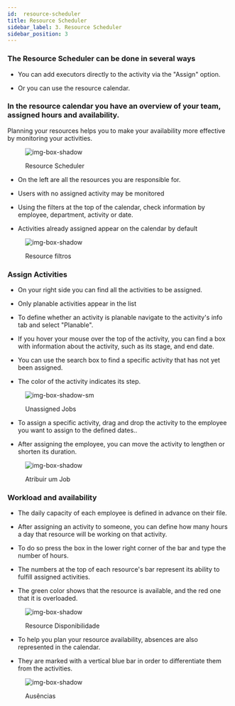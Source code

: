 ```yaml
---
id:  resource-scheduler
title: Resource Scheduler 
sidebar_label: 3. Resource Scheduler
sidebar_position: 3
---
```


### The Resource Scheduler can be done in several ways

- You can add executors directly to the activity via the "Assign" option.

- Or you can use the resource calendar.


### In the resource calendar you have an overview of your team, assigned hours and availability.


Planning your resources helps you to make your availability more effective by monitoring your activities.

<figure>

![img-box-shadow](/img/university/project-management/project-management-lesson3-1.png)
<figcaption>Resource Scheduler</figcaption>
</figure>

- On the left are all the resources you are responsible for.

- Users with no assigned activity may be monitored

- Using the filters at the top of the calendar, check information by employee, department, activity or date.

- Activities already assigned appear on the calendar by default

<figure>

![img-box-shadow](/img/university/project-management/project-management-lesson3-2.png)
<figcaption>Resource filtros</figcaption>
</figure>

### Assign Activities 

- On your right side you can find all the activities to be assigned.

- Only planable activities appear in the list

- To define whether an activity is planable navigate to the activity's info tab and select "Planable".

- If you hover your mouse over the top of the activity, you can find a box with information about the activity, such as its stage, and end date.

- You can use the search box to find a specific activity that has not yet been assigned.

- The color of the activity indicates its step.

<figure>

![img-box-shadow-sm](/img/university/project-management/project-management-lesson3-3.png)
<figcaption>Unassigned Jobs</figcaption>
</figure>

- To assign a specific activity, drag and drop the activity to the employee you want to assign to the defined dates..

- After assigning the employee, you can move the activity to lengthen or shorten its duration.

<figure>

![img-box-shadow](/img/university/project-management/project-management-lesson3-4.png)
<figcaption>Atribuir um Job</figcaption>
</figure>

### Workload and availability

- The daily capacity of each employee is defined in advance on their file.

- After assigning an activity to someone, you can define how many hours a day that resource will be working on that activity.

- To do so press the box in the lower right corner of the bar and type the number of hours.

- The numbers at the top of each resource's bar represent its ability to fulfill assigned activities.

- The green color shows that the resource is available, and the red one that it is overloaded.

<figure>

![img-box-shadow](/img/university/project-management/project-management-lesson3-5.png)
<figcaption>Resource Disponibilidade</figcaption>
</figure>

- To help you plan your resource availability, absences are also represented in the calendar.

- They are marked with a vertical blue bar in order to differentiate them from the activities.

<figure>

![img-box-shadow](/img/university/project-management/project-management-lesson3-5.png)
<figcaption>Ausências</figcaption>
</figure>
